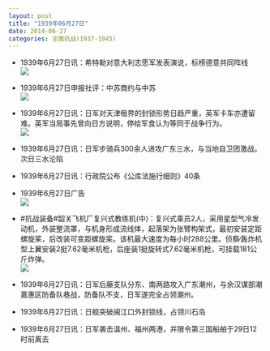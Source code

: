 ```yaml
---
layout: post
title: "1939年06月27日"
date: 2014-06-27
categories: 全面抗战(1937-1945)
---
```


<meta name="referrer" content="no-referrer" />

- 1939年6月27日讯：希特勒对意大利志愿军发表演说，标榜德意共同阵线 <br/><img src="https://ww2.sinaimg.cn/large/aca367d8jw1eht0q8iuslj20850bb40a.jpg" />

- 1939年6月27日申报社评：中苏商约与中苏 <br/><img src="https://ww4.sinaimg.cn/large/aca367d8jw1ehsyzlgun7j20n30yktq8.jpg" />

- 1939年6月27日讯：日军对天津租界的封锁形势日趋严重，英军卡车亦遭留难。英军当局事先曾向日方说明，停给军食认为等同于战争行为。 <br/><img src="https://ww3.sinaimg.cn/large/aca367d8jw1ehsx9us71pj20el0haq82.jpg" />

- 1939年6月27日讯：日军步骑兵300余人进攻广东三水，与当地自卫团激战。次日三水沦陷 

- 1939年6月27日讯：行政院公布《公库法施行细则》40条 

- 1939年6月27日广告 <br/><img src="https://ww4.sinaimg.cn/large/aca367d8jw1ehshnbx2kej20660kjgn6.jpg" />

- #抗战装备#韶关飞机厂复兴式教练机(中)：复兴式乘员2人，采用星型气冷发动机，外装整流罩，与机身形成流线体，起落架为张臂构架式，最初安装定距螺旋桨，后改装可变距螺旋桨。该机最大速度为每小时288公里。侦察∕轰炸机型上翼安装2挺7.62毫米机枪，后座装1挺旋转式7.62毫米机枪，可挂载181公斤炸弹。 <br/><img src="https://ww4.sinaimg.cn/large/aca367d8jw1ehsfx344vtj20d80l7ad6.jpg" />

- 1939年6月27日讯：日军后藤支队分东、南两路攻入广东潮州，与余汉谋部潮嘉惠区防备队巷战，防备队不支，日军遂完全占领潮州。 

- 1939年6月27日讯：日舰突破闽江口外封锁线，占领川石岛 

- 1939年6月27日讯：日军袭击温州、福州两港，并限令第三国船舶于29日12时前离去 

